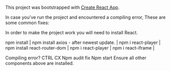 This project was bootstrapped with [Create React App](https://github.com/facebook/create-react-app).


In case you've run the project and encountered a compiling error,
These are some common fixes:

In order to make the project work you will need to install React.



npm install
|
npm install axios - after newest update.
|
npm i react-player
|
npm install react-router-dom
|
npm i react-player
|
npm i react-iframe
|

Compiling error? 
CTRL CX
Npm audit fix 
Npm start 
Ensure all other components above are installed.  
